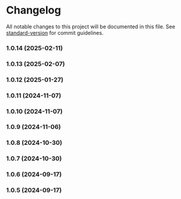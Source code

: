 # Changelog

All notable changes to this project will be documented in this file. See [standard-version](https://github.com/conventional-changelog/standard-version) for commit guidelines.

### 1.0.14 (2025-02-11)

### 1.0.13 (2025-02-07)

### 1.0.12 (2025-01-27)

### 1.0.11 (2024-11-07)

### 1.0.10 (2024-11-07)

### 1.0.9 (2024-11-06)

### 1.0.8 (2024-10-30)

### 1.0.7 (2024-10-30)

### 1.0.6 (2024-09-17)

### 1.0.5 (2024-09-17)

